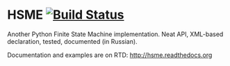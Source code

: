 # HSME [![Build Status](https://travis-ci.org/semirook/hsme.png)](https://travis-ci.org/semirook/hsme)

Another Python Finite State Machine implementation. Neat API, XML-based declaration, tested, documented (in Russian).

Documentation and examples are on RTD: http://hsme.readthedocs.org
